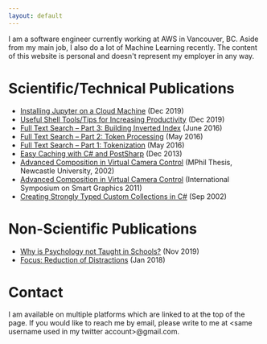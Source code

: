 ```yaml
---
layout: default
---
```


I am a software engineer currently working at AWS in Vancouver, BC. Aside from
my main job, I also do a lot of Machine Learning recently. The content of this
website is personal and doesn't represent my employer in any way.

# Scientific/Technical Publications

- [Installing Jupyter on a Cloud Machine](https://medium.com/@rafidka/installing-jupyter-on-a-cloud-machine-1671e75d2e01) (Dec 2019)
- [Useful Shell Tools/Tips for Increasing Productivity](https://medium.com/@rafidka/useful-shell-tools-for-increasing-productivity-16d96d53b466) (Dec 2019)
- [Full Text Search – Part 3: Building Inverted Index](https://rafidka.wordpress.com/2016/06/05/full-text-search-part-3-building-inverted-index/) (June 2016)
- [Full Text Search – Part 2: Token Processing](https://rafidka.wordpress.com/2016/05/15/full-text-search-part-2-token-processing/) (May 2016)
- [Full Text Search – Part 1: Tokenization](https://rafidka.wordpress.com/2016/05/14/full-text-search-part-1-tokenization/) (May 2016)
- [Easy Caching with C# and PostSharp](https://www.codeproject.com/Articles/696774/Easy-Caching-with-Csharp-and-PostSharp) (Dec 2013)
- [Advanced Composition in Virtual Camera Control](https://books.google.ca/books/about/Advanced_Composition_in_Virtual_Camera_C.html?id=Aa5atwAACAAJ&redir_esc=y) (MPhil Thesis, Newcastle University, 2002)
- [Advanced Composition in Virtual Camera Control](https://link.springer.com/chapter/10.1007/978-3-642-22571-0_2) (International Symposium on Smart Graphics 2011)
- [Creating Strongly Typed Custom Collections in C#](https://www.c-sharpcorner.com/article/creating-strongly-typed-custom-collections-in-C-Sharp/) (Sep 2002)

# Non-Scientific Publications

- [Why is Psychology not Taught in Schools?](https://medium.com/@rafidka/why-is-psychology-not-taught-in-schools-d219d2f681f1) (Nov 2019)
- [Focus: Reduction of Distractions](https://rafidka.wordpress.com/2018/01/29/focus-reduction-of-distractions/) (Jan 2018)

# Contact

I am available on multiple platforms which are linked to at the top of the page.
If you would like to reach me by email, please write to me at \<same username
used in my twitter account>@gmail.com.
